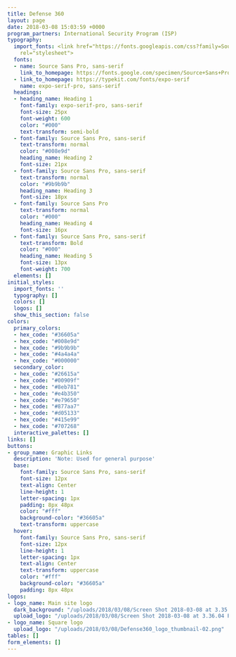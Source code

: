 ```yaml
---
title: Defense 360
layout: page
date: 2018-03-08 15:03:59 +0000
program_partners: International Security Program (ISP)
typography:
  import_fonts: <link href="https://fonts.googleapis.com/css?family=Source+Sans+Pro:400,700"
    rel="stylesheet">
  fonts:
  - name: Source Sans Pro, sans-serif
    link_to_homepage: https://fonts.google.com/specimen/Source+Sans+Pro
  - link_to_homepage: https://typekit.com/fonts/expo-serif
    name: expo-serif-pro, sans-serif
  headings:
  - heading_name: Heading 1
    font-family: expo-serif-pro, sans-serif
    font-size: 25px
    font-weight: 600
    color: "#000"
    text-transform: semi-bold
  - font-family: Source Sans Pro, sans-serif
    text-transform: normal
    color: "#008e9d"
    heading_name: Heading 2
    font-size: 21px
  - font-family: Source Sans Pro, sans-serif
    text-transform: normal
    color: "#9b9b9b"
    heading_name: Heading 3
    font-size: 18px
  - font-family: Source Sans Pro
    text-transform: normal
    color: "#000"
    heading_name: Heading 4
    font-size: 16px
  - font-family: Source Sans Pro, sans-serif
    text-transform: Bold
    color: "#000"
    heading_name: Heading 5
    font-size: 13px
    font-weight: 700
  elements: []
initial_styles:
  import_fonts: ''
  typography: []
  colors: []
  logos: []
  show_this_section: false
colors:
  primary_colors:
  - hex_code: "#36605a"
  - hex_code: "#008e9d"
  - hex_code: "#9b9b9b"
  - hex_code: "#4a4a4a"
  - hex_code: "#000000"
  secondary_color:
  - hex_code: "#26615a"
  - hex_code: "#00909f"
  - hex_code: "#8eb781"
  - hex_code: "#e4b350"
  - hex_code: "#e79650"
  - hex_code: "#877aa7"
  - hex_code: "#d05133"
  - hex_code: "#415e99"
  - hex_code: "#707268"
  interactive_palettes: []
links: []
buttons:
- group_name: Graphic Links
  description: 'Note: Used for general purpose'
  base:
    font-family: Source Sans Pro, sans-serif
    font-size: 12px
    text-align: Center
    line-height: 1
    letter-spacing: 1px
    padding: 8px 48px
    color: "#fff"
    background-color: "#36605a"
    text-transform: uppercase
  hover:
    font-family: Source Sans Pro, sans-serif
    font-size: 12px
    line-height: 1
    letter-spacing: 1px
    text-align: Center
    text-transform: uppercase
    color: "#fff"
    background-color: "#36605a"
    padding: 8px 48px
logos:
- logo_name: Main site logo
  dark_background: "/uploads/2018/03/08/Screen Shot 2018-03-08 at 3.35.15 PM.png"
  upload_logo: "/uploads/2018/03/08/Screen Shot 2018-03-08 at 3.36.04 PM.png"
- logo_name: Square logo
  upload_logo: "/uploads/2018/03/08/Defense360_logo_thumbnail-02.png"
tables: []
form_elements: []
---
```

